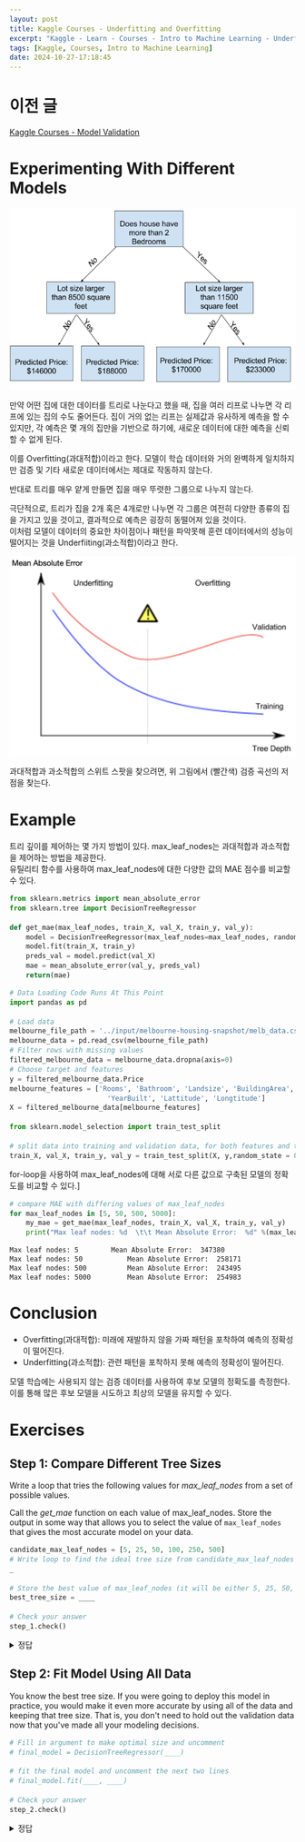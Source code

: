 ```yaml
---
layout: post
title: Kaggle Courses - Underfitting and Overfitting
excerpt: "Kaggle - Learn - Courses - Intro to Machine Learning - Underfitting and Overfitting 정리"
tags: [Kaggle, Courses, Intro to Machine Learning]
date: 2024-10-27-17:18:45
---
```


# 이전 글
[Kaggle Courses - Model Validation](./Kaggle-Courses-Model-Validation)

# Experimenting With Different Models

![relativelyShallowTree](/assets/Kaggle/Courses/UnderfittingAndOverfitting.png)

만약 어떤 집에 대한 데이터를 트리로 나눈다고 했을 때, 집을 여러 리프로 나누면 각 리프에 있는 집의 수도 줄어든다. 집이 거의 없는 리프는 실제값과 유사하게 예측을 할 수 있지만, 각 예측은 몇 개의 집만을 기반으로 하기에, 새로운 데이터에 대한 예측을 신뢰할 수 없게 된다.  
  
이를 Overfitting(과대적합)이라고 한다. 모델이 학습 데이터와 거의 완벽하게 일치하지만 검증 및 기타 새로운 데이터에서는 제대로 작동하지 않는다.  
  
반대로 트리를 매우 얕게 만들면 집을 매우 뚜렷한 그룹으로 나누지 않는다.  
  
극단적으로, 트리가 집을 2개 혹은 4개로만 나누면 각 그룹은 여전히 다양한 종류의 집을 가지고 있을 것이고, 결과적으로 예측은 굉장히 동떨어져 있을 것이다.  
이처럼 모델이 데이터의 중요한 차이점이나 패턴을 파악못해 훈련 데이터에서의 성능이 떨어지는 것을 Underfiiting(과소적합)이라고 한다.

![MeanAbsoluteErr](/assets/Kaggle/Courses/MeanAbsoluteErr.png)

과대적합과 과소적합의 스위트 스팟을 찾으려면, 위 그림에서 (빨간색) 검증 곡선의 저점을 찾는다.

# Example

트리 깊이를 제어하는 몇 가지 방법이 있다. max_leaf_nodes는 과대적합과 과소적합을 제어하는 방법을 제공한다.  
유틸리티 함수를 사용하여 max_leaf_nodes에 대한 다양한 값의 MAE 점수를 비교할 수 있다.
```python
from sklearn.metrics import mean_absolute_error
from sklearn.tree import DecisionTreeRegressor

def get_mae(max_leaf_nodes, train_X, val_X, train_y, val_y):
    model = DecisionTreeRegressor(max_leaf_nodes=max_leaf_nodes, random_state=0)
    model.fit(train_X, train_y)
    preds_val = model.predict(val_X)
    mae = mean_absolute_error(val_y, preds_val)
    return(mae)
```

```python
# Data Loading Code Runs At This Point
import pandas as pd
    
# Load data
melbourne_file_path = '../input/melbourne-housing-snapshot/melb_data.csv'
melbourne_data = pd.read_csv(melbourne_file_path) 
# Filter rows with missing values
filtered_melbourne_data = melbourne_data.dropna(axis=0)
# Choose target and features
y = filtered_melbourne_data.Price
melbourne_features = ['Rooms', 'Bathroom', 'Landsize', 'BuildingArea', 
                        'YearBuilt', 'Lattitude', 'Longtitude']
X = filtered_melbourne_data[melbourne_features]

from sklearn.model_selection import train_test_split

# split data into training and validation data, for both features and target
train_X, val_X, train_y, val_y = train_test_split(X, y,random_state = 0)
```

for-loop을 사용하여 max_leaf_nodes에 대해 서로 다른 값으로 구축된 모델의 정확도를 비교할 수 있다.]
```python
# compare MAE with differing values of max_leaf_nodes
for max_leaf_nodes in [5, 50, 500, 5000]:
    my_mae = get_mae(max_leaf_nodes, train_X, val_X, train_y, val_y)
    print("Max leaf nodes: %d  \t\t Mean Absolute Error:  %d" %(max_leaf_nodes, my_mae))
```
```plaintext
Max leaf nodes: 5  		 Mean Absolute Error:  347380
Max leaf nodes: 50  		 Mean Absolute Error:  258171
Max leaf nodes: 500  		 Mean Absolute Error:  243495
Max leaf nodes: 5000  		 Mean Absolute Error:  254983
```

# Conclusion
- Overfitting(과대적합): 미래에 재발하지 않을 가짜 패턴을 포착하여 예측의 정확성이 떨어진다.
- Underfitting(과소적합): 관련 패턴을 포착하지 못해 예측의 정확성이 떨어진다.

모델 학습에는 사용되지 않는 검증 데이터를 사용하여 후보 모델의 정확도를 측정한다. 이를 통해 많은 후보 모델을 시도하고 최상의 모델을 유지할 수 있다.

# Exercises
## Step 1: Compare Different Tree Sizes
Write a loop that tries the following values for *max_leaf_nodes* from a set of possible values.

Call the *get_mae* function on each value of max_leaf_nodes. Store the output in some way that allows you to select the value of `max_leaf_nodes` that gives the most accurate model on your data.

```python
candidate_max_leaf_nodes = [5, 25, 50, 100, 250, 500]
# Write loop to find the ideal tree size from candidate_max_leaf_nodes
_

# Store the best value of max_leaf_nodes (it will be either 5, 25, 50, 100, 250 or 500)
best_tree_size = ____

# Check your answer
step_1.check()
```

<details>
<summary> 정답 </summary>
<div markdown="1">

```python
candidate_max_leaf_nodes = [5, 25, 50, 100, 250, 500]
# Write loop to find the ideal tree size from candidate_max_leaf_nodes
_

# Store the best value of max_leaf_nodes (it will be either 5, 25, 50, 100, 250 or 500)
best_tree_size = 100

# Check your answer
step_1.check()
```
</div>
</details>

## Step 2: Fit Model Using All Data
You know the best tree size. If you were going to deploy this model in practice, you would make it even more accurate by using all of the data and keeping that tree size.  That is, you don't need to hold out the validation data now that you've made all your modeling decisions.

```python
# Fill in argument to make optimal size and uncomment
# final_model = DecisionTreeRegressor(____)

# fit the final model and uncomment the next two lines
# final_model.fit(____, ____)

# Check your answer
step_2.check()
```

<details>
<summary> 정답 </summary>
<div markdown="1">

```python
# Fill in argument to make optimal size and uncomment
final_model = DecisionTreeRegressor(max_leaf_nodes=best_tree_size, random_state=1)

# fit the final model and uncomment the next two lines
final_model.fit(X, y)

# Check your answer
step_2.check()
```
</div>
</details>